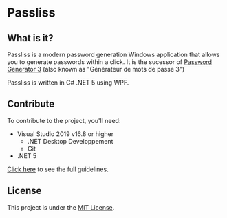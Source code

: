 # Passliss
## What is it?
Passliss is a modern password generation Windows application that allows you to generate passwords within a click. It is the sucessor of [Password Generator 3](https://github.com/Leo-Corporation/Generateur-de-mots-de-passe/) (also known as "Générateur de mots de passe 3")

Passliss is written in C# .NET 5 using WPF.

## Contribute
To contribute to the project, you'll need:
- Visual Studio 2019 v16.8 or higher
  - .NET Desktop Developpement
  - Git
- .NET 5

[Click here](https://github.com/Leo-Corporation/Passliss/blob/main/CONTRIBUTING.md) to see the full guidelines.
## License
This project is under the [MIT License](https://github.com/Leo-Corporation/Passliss/blob/main/LICENSE).
